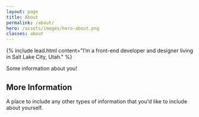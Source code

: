 ```yaml
---
layout: page
title: About
permalink: /about/
hero: /assets/images/hero-about.png
classes: about
---
```


{% include lead.html content="I&rsquo;m a front-end developer and designer living in Salt Lake City, Utah." %}

<div class="l-container  l-container--medium">

<p>Some information about you!</p>

<h2>More Information</h2>

<p>A place to include any other types of information that you'd like to include about yourself.</p>

</div>
